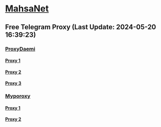 
# [MahsaNet](https://t.me/mahsa_net)
## Free Telegram Proxy (Last Update: 2024-05-20 16:39:23)
### [ProxyDaemi](https://t.me/ProxyDaemi)
#### [Proxy 1](tg://proxy?server=gol-prfoa.ir.elsapakhsh.org.tebcard.ir.d-igipeti.com.moslemabad.com.barsaad.ir.banatanama.ir.shamimenarjes.com.fro20.com.sin-asemi.com.aecct.ir.toopkala.ir.drkeykhosravi.com.nilperc.ir.3d-masters-shop.ir.ketabyar.net.ksb-co.ir.timiran.com.cariantel.info&port=443&secret=eeda411655b684fe87abf58ec2235e28167765622e62616c652e6972)
#### [Proxy 2](tg://proxy?server=nobify.org.line-ir.info.&port=443&secret=7vQ1mpsyX_HR5QhN8OD3U3t0Z2p1Lm9yZw)
#### [Proxy 3](tg://proxy?server=109.205.56.10&port=6357&secret=7HQighJPpNlYVRNB6tdkVw)
### [Myporoxy](https://t.me/Myporoxy)
#### [Proxy 1](tg://proxy?server=cloudflare.com.nokia.com.co.uk.do_yo.want_to.clash_with.this.www.microsoft.com.there_is_no.place_like.localhost.www.bing.com.count_with_me.cyou.net.digikala.com.msn.com.bsi.ir.enamad.ir.now_sudo.again_to_fight.everyone.i_am.the_internet.rambotan.sbs.&port=9060&secret=FpABAiIBhwH8AwOG42xL3Q==)
#### [Proxy 2](tg://proxy?server=cloudflare.com.nokia.com.co.uk.do_yo.want_to.clash_with.this.www.microsoft.com.there_is_no.place_like.localhost.www.bing.com.count_with_me.cyou.net.digikala.com.msn.com.bsi.ir.enamad.ir.now_sudo.again_to_fight.everyone.i_am.the_internet.ramcover.sbs.&port=7667&secret=FpABAiIBhwH8AwOG42xL3Q==)

    